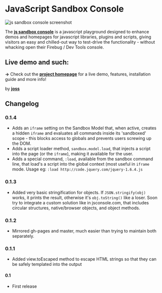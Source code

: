 # JavaScript Sandbox Console

![js sandbox console screenshot](http://www.josscrowcroft.com/wp-content/uploads/2011/10/js-sandbox-console.png)

The **[js sandbox console](http://josscrowcroft.github.com/javascript-sandbox-console/)** is a javascript playground designed to enhance demos and homepages for javascript libraries, plugins and scripts, giving visitors an easy and chilled-out way to test-drive the functionality - without whacking open their Firebug / Dev Tools console.

## Live demo and such:

**&rarr;** Check out the **[project homepage](http://josscrowcroft.github.com/javascript-sandbox-console/)** for a live demo, features, installation guide and more info!

by **[joss](http://www.josscrowcroft.com)**


## Changelog

### 0.1.4
* Adds an `iframe` setting on the Sandbox Model that, when active, creates a hidden `iframe` and evaluates all commands inside its 'sandboxed' scope - this blocks access to globals and prevents users screwing up the DOM.
* Adds a script loader method, `sandbox.model.load`, that injects a script into the page (or the `iframe`), making it available for the user.
* Adds a special command, `:load`, available from the sandbox command line, that load's a script into the global context (most useful in `iframe` mode. Usage eg: `:load http://code.jquery.com/jquery-1.6.4.js`

### 0.1.3
* Added very basic stringification for objects. If `JSON.stringify(obj)` works, it prints the result, otherwise it's `obj.toString()` like a loser. Soon try to integrate a custom solution like in jsconsole.com, that includes circular structures, native/browser objects, and object methods.

### 0.1.2
* Mirrored gh-pages and master, much easier than trying to maintain both separately.

### 0.1.1
* Added view.toEscaped method to escape HTML strings so that they can be safely templated into the output

#### 0.1
* First release